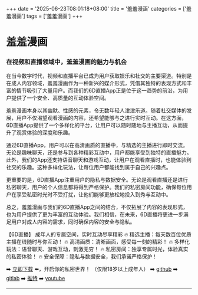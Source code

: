 +++
date = '2025-06-23T08:01:18+08:00'
title = '羞羞漫画'
categories = ['羞羞漫画']
tags = ['羞羞漫画']
+++

# 羞羞漫画

### 在视频和直播领域中，羞羞漫画的魅力与机会

在当今数字时代，视频和直播平台已成为用户获取娱乐和社交的主要渠道。特别是在成人内容领域，羞羞漫画作为一种新兴的媒介形式，凭借其独特的表现方式和丰富的情节吸引了大量用户。而我们的6D直播App正是位于这一趋势的前沿，为用户提供了一个安全、高质量的互动体验空间。

羞羞漫画本身以其幽默、性感的元素，令无数年轻人津津乐道。随着社交媒体的发展，用户不仅渴望观看漫画的内容，还希望能够与之进行实时互动。在这方面，6D直播App提供了一个多样化的平台，让用户可以随时随地与主播互动，从而提升了观赏体验的深度和乐趣。

通过6D直播App，用户可以在高清画质的直播中，与精选的主播进行即时交流。无论是趣味聊天，还是参与到各种精彩互动中，用户都能享受到独特的直播魅力。此外，我们的App还支持语音聊天和游戏互动，让用户在观看直播时，也能体验到社交的乐趣。这种多样化玩法，让每位用户都能找到属于自己的兴趣点。

更重要的是，6D直播App注重用户的隐私与数据安全。无论是观看直播还是进行私密聊天，用户的个人信息都将得到严格保护。我们的私密房间功能，确保每位用户在享受私密时光时不受打扰，让他们能够更放松地投入到秀与互动中。

总之，羞羞漫画与我们的6D直播App之间的结合，不仅拓展了内容的表现形式，也为用户提供了更为丰富的互动体验。我们相信，在未来，6D直播将更进一步满足用户对成人内容的需求，同时确保内容的安全与隐私。

【6D直播】
成年人的专属空间，实时互动尽享精彩
🔥 精选主播：每天数百位优质主播在线随时与你互动！
🔥 高清画质：清晰画面，感受每一刻的精彩！
🔥 多样化玩法：语音聊天、游戏互动，刺激无穷！
🔥 私密房间：独享专属时光，体验真实的私密体验！
🔥 安全保障：隐私与数据安全，我们承诺严格保护！

➡️ [立即下载](https://down123.s3.ap-east-1.amazonaws.com/down/down.html?channelCode=blog) ⬅️，开启你的私密世界！
（仅限18岁以上成年人）
➡️ [github](https://aldult-live.github.io/)
➡️ [gitlab](https://seo-09598d.gitlab.io/)
➡️ [推特](https://x.com/wegame33)
➡️ [youtube](https://www.youtube.com/@6Dlive)

---
